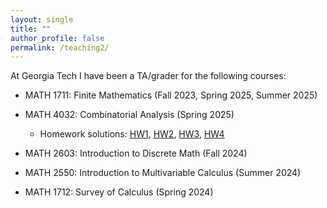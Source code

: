```yaml
---
layout: single
title: ""
author_profile: false
permalink: /teaching2/
---
```


At Georgia Tech I have been a TA/grader for the following courses:

- MATH 1711: Finite Mathematics (Fall 2023, Spring 2025, Summer 2025)

- MATH 4032: Combinatorial Analysis (Spring 2025) 
  - Homework solutions: [HW1](https://drive.google.com/file/d/1D4FCMlhtvvtKEhA4WKNwKtZVs876l8Cn/view?usp=sharing), [HW2](https://drive.google.com/file/d/1QCUzwz1XExzSnToOuzlFbiEkXvbzZbNG/view?usp=sharing), [HW3](https://drive.google.com/file/d/16KzlAItWXGR83eM0qUQVMDWKdVFqSVvK/view?usp=sharing), [HW4](https://drive.google.com/file/d/1gfryRqvats4eToV8RnuDiNjSR_Xqi7t_/view?usp=sharing)

- MATH 2603: Introduction to Discrete Math (Fall 2024)

- MATH 2550: Introduction to Multivariable Calculus (Summer 2024)

- MATH 1712: Survey of Calculus (Spring 2024)



